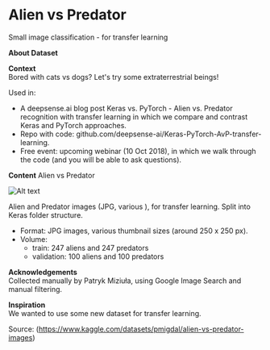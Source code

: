 # Alien vs Predator
Small image classification - for transfer learning

**About Dataset**

**Context**<br>
Bored with cats vs dogs? Let's try some extraterrestrial beings!

Used in:

- A deepsense.ai blog post Keras vs. PyTorch - Alien vs. Predator recognition with transfer learning in which we compare and contrast Keras and PyTorch approaches.
- Repo with code: github.com/deepsense-ai/Keras-PyTorch-AvP-transfer-learning.
- Free event: upcoming webinar (10 Oct 2018), in which we walk through the code (and you will be able to ask questions).

**Content**
Alien vs Predator

![Alt text](https://crowdcast-prod.imgix.net/-Kab5fihhH1Q3R92MsOJ/event-cover-4763?w=800)<br>

Alien and Predator images (JPG, various ), for transfer learning. Split into Keras folder structure.

- Format: JPG images, various thumbnail sizes (around 250 x 250 px).
- Volume:
  - train: 247 aliens and 247 predators
  - validation: 100 aliens and 100 predators

**Acknowledgements**<br>
Collected manually by Patryk Miziuła, using Google Image Search and manual filtering.

**Inspiration**<br>
We wanted to use some new dataset for transfer learning.

Source: 
(https://www.kaggle.com/datasets/pmigdal/alien-vs-predator-images)
